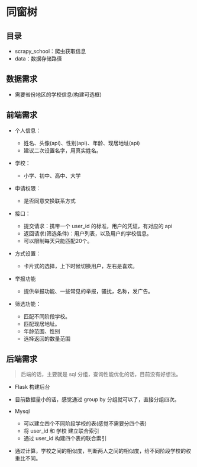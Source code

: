 # 同窗树

## 目录

* scrapy_school：爬虫获取信息
* data：数据存储路径

## 数据需求

* 需要省份地区的学校信息(构建可选框)

## 前端需求

* 个人信息：

	* 姓名、头像(api)、性别(api)、年龄、现居地址(api)
	* 建议二次设置名字，用真实姓名。

* 学校：

	* 小学、初中、高中、大学

* 申请权限：

	* 是否同意交换联系方式

* 接口：

	* 提交请求：携带一个 user_id 的标准，用户的凭证，有对应的 api
	* 返回请求(筛选条件)：用户列表，以及用户的学校信息。
	* 可以限制每天只能匹配20个。

* 方式设置：

	* 卡片式的选择，上下时候切换用户，左右是喜欢。

* 举报功能

	* 提供举报功能、一些常见的举报，骚扰，名称，发广告。

* 筛选功能：

	* 匹配不同阶段学校。
	* 匹配现居地址。
	* 年龄范围、性别
	* 选择返回的数量范围

	

## 后端需求

> 后端的话，主要就是 sql 分组，查询性能优化的话，目前没有好想法。

* Flask 构建后台

* 目前数据量小的话，感觉通过 group by 分组就可以了，直接分组四次。

* Mysql

	* 可以建立四个不同阶段学校的表(感觉不需要分四个表)
	* 将 user_id 和 学校 建立联合索引
	* 通过 user_id 构建四个表的联合索引

* 通过计算，学校之间的相似度，判断两人之间的相似度，给不同阶段学校的权重比不同。

	

	